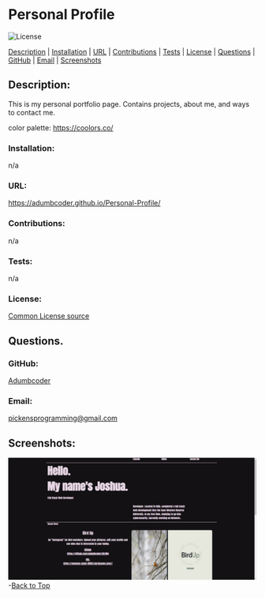  
  # Personal Profile 

  ![License](https://img.shields.io/static/v1?label=License&message=none&color=green)


  
  [Description](#description) |
    [Installation](#installation) |
    [URL](#url) |
    [Contributions](#contributions) |
    [Tests](#tests) |
    [License](#license) |
    [Questions](#questions) |
    [GitHub](#github) |
    [Email](#email) |
    [Screenshots](#screenshots)
    
  ## Description:
  This is my personal portfolio page. Contains projects, about me, and ways to contact me.
  
  color palette: https://coolors.co/

  ### Installation:
  n/a

  ### URL:
  https://adumbcoder.github.io/Personal-Profile/

  ### Contributions:
  n/a

  ### Tests:
  n/a

  ### License:
  
  [Common License source](https://opensource.org/licenses)
  ## Questions.
  ### GitHub:
  [Adumbcoder](https://github.com/adumbcoder)

  ### Email:
  pickensprogramming@gmail.com
  
  ## Screenshots:
  ![homepage screenshot](https://github.com/adumbcoder/Personal-Profile/blob/main/images/profileScreenshot.jpg?raw=true)
  -[Back to Top](#)





